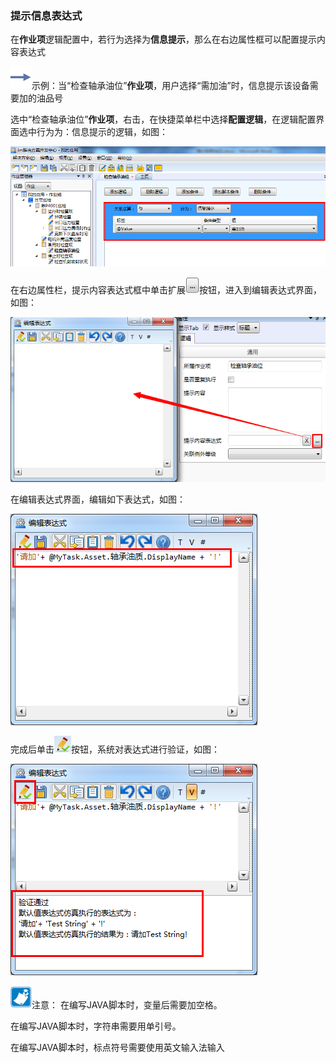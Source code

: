 ### 提示信息表达式
在**作业项**逻辑配置中，若行为选择为**信息提示**，那么在右边属性框可以配置提示内容表达式

![](./images/箭头.png)示例：当“检查轴承油位”**作业项**，用户选择“需加油”时，信息提示该设备需要加的油品号

选中“检查轴承油位”**作业项**，右击，在快捷菜单栏中选择**配置逻辑**，在逻辑配置界面选中行为为：信息提示的逻辑，如图：

![](./images/提示信息表达式1.png)

在右边属性栏，提示内容表达式框中单击扩展![](./images/按钮.png)按钮，进入到编辑表达式界面，如图：

![](./images/提示信息表达式2.png)

在编辑表达式界面，编辑如下表达式，如图：

![](./images/提示信息表达式3.png)

完成后单击![](./images/验证.png)按钮，系统对表达式进行验证，如图：

![](./images/提示信息表达式4.png)

![](./images/注意.png)注意：
在编写JAVA脚本时，变量后需要加空格。

在编写JAVA脚本时，字符串需要用单引号。

在编写JAVA脚本时，标点符号需要使用英文输入法输入